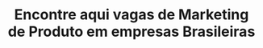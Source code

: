 ---
layout: page
title: "Encontre aqui vagas de Marketing de Produto em empresas Brasileiras"
hide: true
---
